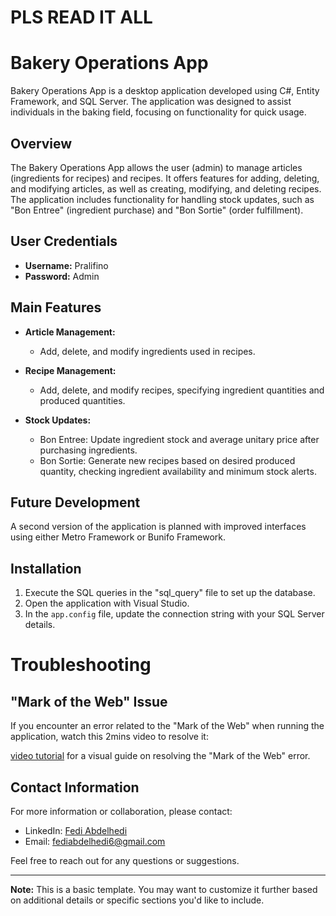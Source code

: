 # PLS READ IT ALL
# Bakery Operations App

Bakery Operations App is a desktop application developed using C#, Entity Framework, and SQL Server. The application was designed to assist individuals in the baking field, focusing on functionality for quick usage.

## Overview

The Bakery Operations App allows the user (admin) to manage articles (ingredients for recipes) and recipes. It offers features for adding, deleting, and modifying articles, as well as creating, modifying, and deleting recipes. The application includes functionality for handling stock updates, such as "Bon Entree" (ingredient purchase) and "Bon Sortie" (order fulfillment).

## User Credentials

- **Username:** Pralifino
- **Password:** Admin

## Main Features

- **Article Management:**
  - Add, delete, and modify ingredients used in recipes.

- **Recipe Management:**
  - Add, delete, and modify recipes, specifying ingredient quantities and produced quantities.

- **Stock Updates:**
  - Bon Entree: Update ingredient stock and average unitary price after purchasing ingredients.
  - Bon Sortie: Generate new recipes based on desired produced quantity, checking ingredient availability and minimum stock alerts.

## Future Development

A second version of the application is planned with improved interfaces using either Metro Framework or Bunifo Framework.

## Installation

1. Execute the SQL queries in the "sql_query" file to set up the database.
2. Open the application with Visual Studio.
3. In the `app.config` file, update the connection string with your SQL Server details.
# Troubleshooting

## "Mark of the Web" Issue

If you encounter an error related to the "Mark of the Web" when running the application, watch this 2mins video to resolve it:

[video tutorial](https://www.youtube.com/watch?v=a3nIpiXXVxw&ab_channel=DarrenDoesEverything) for a visual guide on resolving the "Mark of the Web" error.


## Contact Information

For more information or collaboration, please contact:
- LinkedIn: [Fedi Abdelhedi](https://www.linkedin.com/in/fediabdelhedi/)
- Email: fediabdelhedi6@gmail.com

Feel free to reach out for any questions or suggestions.

---

**Note:** This is a basic template. You may want to customize it further based on additional details or specific sections you'd like to include.

